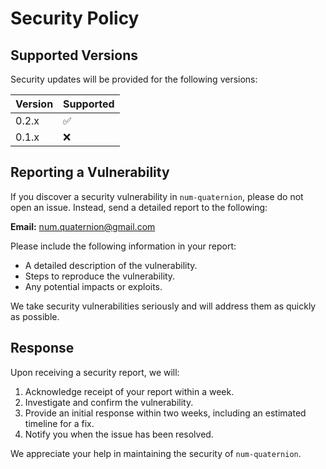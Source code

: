 # Security Policy

## Supported Versions

Security updates will be provided for the following versions:

| Version | Supported          |
| ------- | ------------------ |
| 0.2.x   | :white_check_mark: |
| 0.1.x   | :x:                |

## Reporting a Vulnerability

If you discover a security vulnerability in `num-quaternion`, please do not 
open an issue. Instead, send a detailed report to the following:

**Email:** [num.quaternion@gmail.com](mailto:num.quaternion@gmail.com)

Please include the following information in your report:
- A detailed description of the vulnerability.
- Steps to reproduce the vulnerability.
- Any potential impacts or exploits.

We take security vulnerabilities seriously and will address them as quickly as possible.

## Response

Upon receiving a security report, we will:
1. Acknowledge receipt of your report within a week.
2. Investigate and confirm the vulnerability.
3. Provide an initial response within two weeks, including an estimated timeline for a fix.
4. Notify you when the issue has been resolved.

We appreciate your help in maintaining the security of `num-quaternion`.
